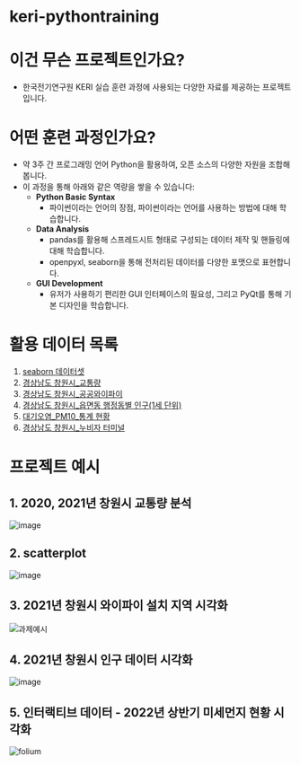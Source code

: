 # keri-pythontraining

# 이건 무슨 프로젝트인가요?

- 한국전기연구원 KERI 실습 훈련 과정에 사용되는 다양한 자료를 제공하는 프로젝트입니다.

# 어떤 훈련 과정인가요?

- 약 3주 간 프로그래밍 언어 Python을 활용하여, 오픈 소스의 다양한 자원을 조합해봅니다.
- 이 과정을 통해 아래와 같은 역량을 쌓을 수 있습니다:
  - **Python Basic Syntax**
      - 파이썬이라는 언어의 장점, 파이썬이라는 언어를 사용하는 방법에 대해 학습합니다.
  - **Data Analysis**
      - pandas를 활용해 스프레드시트 형태로 구성되는 데이터 제작 및 핸들링에 대해 학습합니다.
      - openpyxl, seaborn을 통해 전처리된 데이터를 다양한 포맷으로 표현합니다.
  - **GUI Development**
      - 유저가 사용하기 편리한 GUI 인터페이스의 필요성, 그리고 PyQt를 통해 기본 디자인을 학습합니다.

# 활용 데이터 목록
1. [seaborn 데이터셋](https://github.com/mwaskom/seaborn-data)
2. [경상남도 창원시_교통량](https://www.data.go.kr/data/15063931/fileData.do)
3. [경상남도 창원시_공공와이파이](https://www.data.go.kr/data/15074279/fileData.do)
4. [경상남도 창원시_읍면동 행정동별 인구(1세 단위)](https://bigdata.gyeongnam.go.kr/index.gn?menuCd=DOM_000000114002001000&publicdatapk=15004972)
5. [대기오염_PM10_통계 현황](https://bigdata.changwon.go.kr/portal/dataset/datasetView.do?seq=307)
6. [경상남도 창원시_누비자 터미널](https://www.data.go.kr/data/15000545/fileData.do)

# 프로젝트 예시
## 1. 2020, 2021년 창원시 교통량 분석
![image](https://user-images.githubusercontent.com/47409372/178305480-03ac667f-03b2-4f90-92db-d2d38da419a3.png)

## 2. scatterplot
![image](https://user-images.githubusercontent.com/47409372/178305134-45679913-2583-4a0a-bca6-801782f18762.png)

## 3. 2021년 창원시 와이파이 설치 지역 시각화
![과제예시](https://user-images.githubusercontent.com/47409372/178304899-5045b657-f220-42d1-9f4e-3e582885e73d.png)

## 4. 2021년 창원시 인구 데이터 시각화
![image](https://user-images.githubusercontent.com/47409372/178940167-a6362f52-253d-4b34-acc8-f681e035e24c.png)

## 5. 인터랙티브 데이터 - 2022년 상반기 미세먼지 현황 시각화
![folium](https://user-images.githubusercontent.com/47409372/179148485-4795467d-0735-43c5-8546-49350efd7d48.gif)
